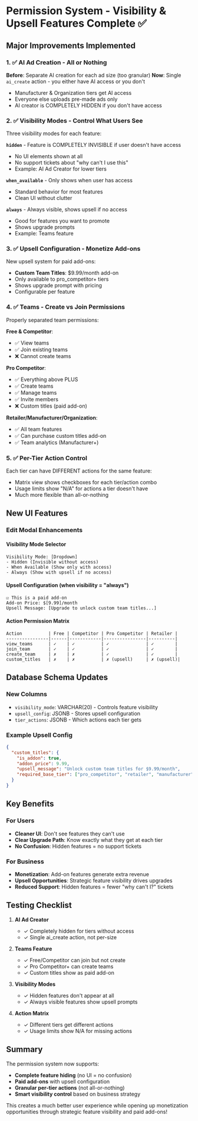 # Permission System - Visibility & Upsell Features Complete ✅

## Major Improvements Implemented

### 1. ✅ AI Ad Creation - All or Nothing
**Before**: Separate AI creation for each ad size (too granular)
**Now**: Single `ai_create` action - you either have AI access or you don't
- Manufacturer & Organization tiers get AI access
- Everyone else uploads pre-made ads only
- AI creator is COMPLETELY HIDDEN if you don't have access

### 2. ✅ Visibility Modes - Control What Users See
Three visibility modes for each feature:

**`hidden`** - Feature is COMPLETELY INVISIBLE if user doesn't have access
- No UI elements shown at all
- No support tickets about "why can't I use this"
- Example: AI Ad Creator for lower tiers

**`when_available`** - Only shows when user has access
- Standard behavior for most features
- Clean UI without clutter

**`always`** - Always visible, shows upsell if no access
- Good for features you want to promote
- Shows upgrade prompts
- Example: Teams feature

### 3. ✅ Upsell Configuration - Monetize Add-ons
New upsell system for paid add-ons:
- **Custom Team Titles**: $9.99/month add-on
- Only available to pro_competitor+ tiers
- Shows upgrade prompt with pricing
- Configurable per feature

### 4. ✅ Teams - Create vs Join Permissions
Properly separated team permissions:

**Free & Competitor**: 
- ✅ View teams
- ✅ Join existing teams
- ❌ Cannot create teams

**Pro Competitor**:
- ✅ Everything above PLUS
- ✅ Create teams
- ✅ Manage teams
- ✅ Invite members
- ❌ Custom titles (paid add-on)

**Retailer/Manufacturer/Organization**:
- ✅ All team features
- ✅ Can purchase custom titles add-on
- ✅ Team analytics (Manufacturer+)

### 5. ✅ Per-Tier Action Control
Each tier can have DIFFERENT actions for the same feature:
- Matrix view shows checkboxes for each tier/action combo
- Usage limits show "N/A" for actions a tier doesn't have
- Much more flexible than all-or-nothing

## New UI Features

### Edit Modal Enhancements

#### Visibility Mode Selector
```
Visibility Mode: [Dropdown]
- Hidden (Invisible without access)
- When Available (Show only with access)  
- Always (Show with upsell if no access)
```

#### Upsell Configuration (when visibility = "always")
```
☑ This is a paid add-on
Add-on Price: $[9.99]/month
Upsell Message: [Upgrade to unlock custom team titles...]
```

#### Action Permission Matrix
```
Action          | Free | Competitor | Pro Competitor | Retailer |
----------------|------|------------|----------------|----------|
view_teams      | ✓    | ✓          | ✓              | ✓        |
join_team       | ✓    | ✓          | ✓              | ✓        |
create_team     | ✗    | ✗          | ✓              | ✓        |
custom_titles   | ✗    | ✗          | ✗ (upsell)     | ✗ (upsell)|
```

## Database Schema Updates

### New Columns
- `visibility_mode`: VARCHAR(20) - Controls feature visibility
- `upsell_config`: JSONB - Stores upsell configuration
- `tier_actions`: JSONB - Which actions each tier gets

### Example Upsell Config
```json
{
  "custom_titles": {
    "is_addon": true,
    "addon_price": 9.99,
    "upsell_message": "Unlock custom team titles for $9.99/month",
    "required_base_tier": ["pro_competitor", "retailer", "manufacturer", "organization"]
  }
}
```

## Key Benefits

### For Users
- **Cleaner UI**: Don't see features they can't use
- **Clear Upgrade Path**: Know exactly what they get at each tier
- **No Confusion**: Hidden features = no support tickets

### For Business
- **Monetization**: Add-on features generate extra revenue
- **Upsell Opportunities**: Strategic feature visibility drives upgrades
- **Reduced Support**: Hidden features = fewer "why can't I?" tickets

## Testing Checklist

1. **AI Ad Creator**
   - ✓ Completely hidden for tiers without access
   - ✓ Single ai_create action, not per-size

2. **Teams Feature**
   - ✓ Free/Competitor can join but not create
   - ✓ Pro Competitor+ can create teams
   - ✓ Custom titles show as paid add-on

3. **Visibility Modes**
   - ✓ Hidden features don't appear at all
   - ✓ Always visible features show upsell prompts

4. **Action Matrix**
   - ✓ Different tiers get different actions
   - ✓ Usage limits show N/A for missing actions

## Summary

The permission system now supports:
- **Complete feature hiding** (no UI = no confusion)
- **Paid add-ons** with upsell configuration
- **Granular per-tier actions** (not all-or-nothing)
- **Smart visibility control** based on business strategy

This creates a much better user experience while opening up monetization opportunities through strategic feature visibility and paid add-ons!